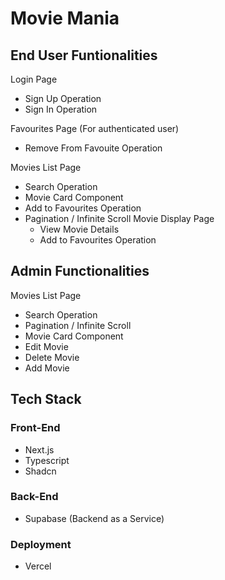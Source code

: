 # Movie Mania

## End User Funtionalities

Login Page

- Sign Up Operation
- Sign In Operation

Favourites Page (For authenticated user)

- Remove From Favouite Operation

Movies List Page

- Search Operation
- Movie Card Component
- Add to Favourites Operation
- Pagination / Infinite Scroll
  Movie Display Page
  - View Movie Details
  - Add to Favourites Operation

## Admin Functionalities

Movies List Page

- Search Operation
- Pagination / Infinite Scroll
- Movie Card Component
- Edit Movie
- Delete Movie
- Add Movie

## Tech Stack

### Front-End

- Next.js
- Typescript
- Shadcn

### Back-End

- Supabase (Backend as a Service)

### Deployment

- Vercel
